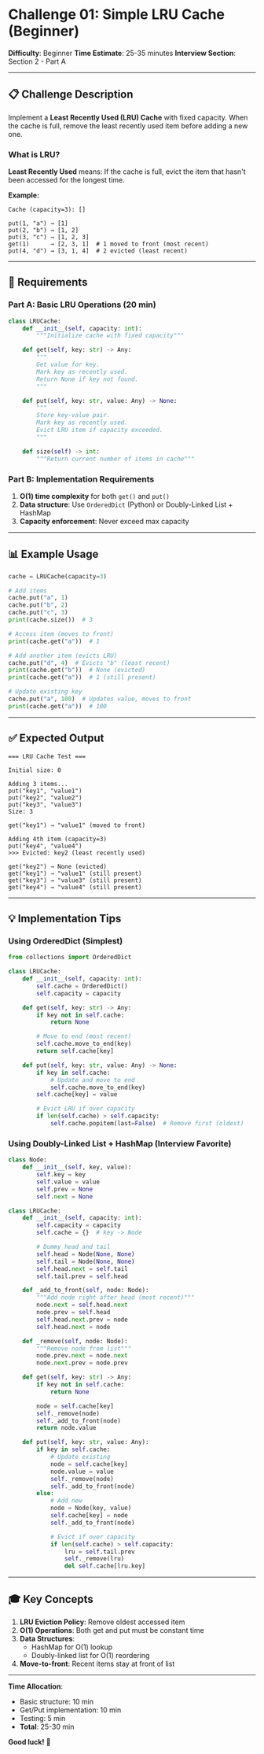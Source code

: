 # Challenge 01: Simple LRU Cache (Beginner)

**Difficulty**: Beginner
**Time Estimate**: 25-35 minutes
**Interview Section**: Section 2 - Part A

---

## 📋 Challenge Description

Implement a **Least Recently Used (LRU) Cache** with fixed capacity. When the cache is full, remove the least recently used item before adding a new one.

### What is LRU?

**Least Recently Used** means: If the cache is full, evict the item that hasn't been accessed for the longest time.

**Example:**
```
Cache (capacity=3): []

put(1, "a") → [1]
put(2, "b") → [1, 2]
put(3, "c") → [1, 2, 3]
get(1)      → [2, 3, 1]  # 1 moved to front (most recent)
put(4, "d") → [3, 1, 4]  # 2 evicted (least recent)
```

---

## 🎯 Requirements

### Part A: Basic LRU Operations (20 min)

```python
class LRUCache:
    def __init__(self, capacity: int):
        """Initialize cache with fixed capacity"""

    def get(self, key: str) -> Any:
        """
        Get value for key.
        Mark key as recently used.
        Return None if key not found.
        """

    def put(self, key: str, value: Any) -> None:
        """
        Store key-value pair.
        Mark key as recently used.
        Evict LRU item if capacity exceeded.
        """

    def size(self) -> int:
        """Return current number of items in cache"""
```

### Part B: Implementation Requirements

1. **O(1) time complexity** for both `get()` and `put()`
2. **Data structure**: Use `OrderedDict` (Python) or Doubly-Linked List + HashMap
3. **Capacity enforcement**: Never exceed max capacity

---

## 📊 Example Usage

```python
cache = LRUCache(capacity=3)

# Add items
cache.put("a", 1)
cache.put("b", 2)
cache.put("c", 3)
print(cache.size())  # 3

# Access item (moves to front)
print(cache.get("a"))  # 1

# Add another item (evicts LRU)
cache.put("d", 4)  # Evicts "b" (least recent)
print(cache.get("b"))  # None (evicted)
print(cache.get("a"))  # 1 (still present)

# Update existing key
cache.put("a", 100)  # Updates value, moves to front
print(cache.get("a"))  # 100
```

---

## ✅ Expected Output

```
=== LRU Cache Test ===

Initial size: 0

Adding 3 items...
put("key1", "value1")
put("key2", "value2")
put("key3", "value3")
Size: 3

get("key1") → "value1" (moved to front)

Adding 4th item (capacity=3)
put("key4", "value4")
>>> Evicted: key2 (least recently used)

get("key2") → None (evicted)
get("key1") → "value1" (still present)
get("key3") → "value3" (still present)
get("key4") → "value4" (still present)
```

---

## 💡 Implementation Tips

### Using OrderedDict (Simplest)

```python
from collections import OrderedDict

class LRUCache:
    def __init__(self, capacity: int):
        self.cache = OrderedDict()
        self.capacity = capacity

    def get(self, key: str) -> Any:
        if key not in self.cache:
            return None

        # Move to end (most recent)
        self.cache.move_to_end(key)
        return self.cache[key]

    def put(self, key: str, value: Any) -> None:
        if key in self.cache:
            # Update and move to end
            self.cache.move_to_end(key)
        self.cache[key] = value

        # Evict LRU if over capacity
        if len(self.cache) > self.capacity:
            self.cache.popitem(last=False)  # Remove first (oldest)
```

### Using Doubly-Linked List + HashMap (Interview Favorite)

```python
class Node:
    def __init__(self, key, value):
        self.key = key
        self.value = value
        self.prev = None
        self.next = None

class LRUCache:
    def __init__(self, capacity: int):
        self.capacity = capacity
        self.cache = {}  # key -> Node

        # Dummy head and tail
        self.head = Node(None, None)
        self.tail = Node(None, None)
        self.head.next = self.tail
        self.tail.prev = self.head

    def _add_to_front(self, node: Node):
        """Add node right after head (most recent)"""
        node.next = self.head.next
        node.prev = self.head
        self.head.next.prev = node
        self.head.next = node

    def _remove(self, node: Node):
        """Remove node from list"""
        node.prev.next = node.next
        node.next.prev = node.prev

    def get(self, key: str) -> Any:
        if key not in self.cache:
            return None

        node = self.cache[key]
        self._remove(node)
        self._add_to_front(node)
        return node.value

    def put(self, key: str, value: Any):
        if key in self.cache:
            # Update existing
            node = self.cache[key]
            node.value = value
            self._remove(node)
            self._add_to_front(node)
        else:
            # Add new
            node = Node(key, value)
            self.cache[key] = node
            self._add_to_front(node)

            # Evict if over capacity
            if len(self.cache) > self.capacity:
                lru = self.tail.prev
                self._remove(lru)
                del self.cache[lru.key]
```

---

## 🎓 Key Concepts

1. **LRU Eviction Policy**: Remove oldest accessed item
2. **O(1) Operations**: Both get and put must be constant time
3. **Data Structures**:
   - HashMap for O(1) lookup
   - Doubly-linked list for O(1) reordering
4. **Move-to-front**: Recent items stay at front of list

---

**Time Allocation**:
- Basic structure: 10 min
- Get/Put implementation: 10 min
- Testing: 5 min
- **Total**: 25-30 min

**Good luck!** 🎯
